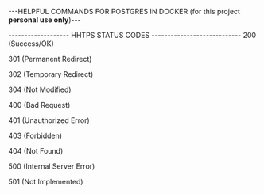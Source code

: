 

---HELPFUL COMMANDS FOR POSTGRES IN DOCKER (for this project **personal use only**)---
<!-- # docker ps - is like listing running containers
#   \l[+]   [PATTERN]      list databases
# \d
#   \ds[S+] [PATTERN]      list sequences
#   \dt[S+] [PATTERN]      list tables
#   \dT[S+] [PATTERN]      list data types
#   \du[S+] [PATTERN]      list roles
#   \dv[S+] [PATTERN]      list views

# docker-compose up -d = starts the containers and runs the database
# docker-compose up --build = starts the containers and runs the database, but also builds the images first
# docker-compose down = If you want to stop and remove containers but keep database data, logs, and other persistent volumes.
# docker-compose down -v = sIf you want a clean reset of everything, including database storage, logs, and other persistent data.
# docker-compose ps = lists running containers
# docker-compose logs = lists logs of running containers
# docker-compose stop = stops running containers
# docker-compose restart = restarts running containers
# docker-compose down --remove-orphans = removes all containers that are not running
# docker-compose down --rmi all = removes all images
# docker volume rm blog-app-db-1 = remove volume //with database name
# docker-compose down --volumes = removes all volumes
# docker exec -it blog-app-db-1 psql -U postgres -d blog-db = connect to database
# docker exec -it blog-app-db-1 psql -U postgres -d blog-db -c "TYPE YOUR QUERY HERE" = execute query -->


------------------- HHTPS STATUS CODES  ----------------------------
200  (Success/OK) 

301 (Permanent Redirect)

302 (Temporary Redirect)

304 (Not Modified)

400 (Bad Request)

401 (Unauthorized Error)

403 (Forbidden)

404 (Not Found)

500 (Internal Server Error)

501 (Not Implemented)
